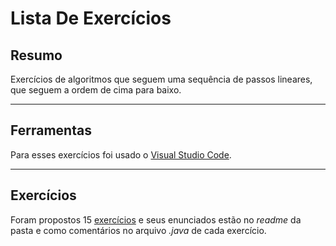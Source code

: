 # Lista De Exercícios

## Resumo
Exercícios de algoritmos que seguem uma sequência de passos lineares, que seguem a ordem de cima para baixo.
___

## Ferramentas
Para esses exercícios foi usado o [Visual Studio Code](https://code.visualstudio.com/).
___

## Exercícios
Foram propostos 15 [exercícios](./exercicios/) e seus enunciados estão no _readme_ da pasta e como comentários no arquivo _.java_ de cada exercício. 

